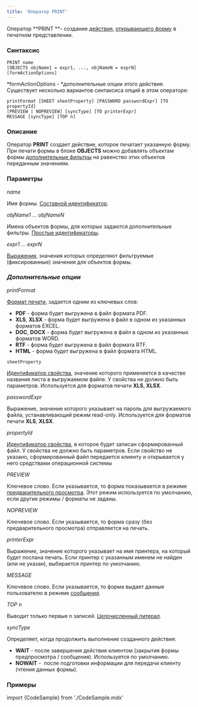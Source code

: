 ```yaml
---
title: 'Оператор PRINT'
---
```


Оператор **PRINT **- создание [действия](Действия.md), [открывающего форму](В_печатном_представлении_PRINT.md) в печатном представлении. 

### Синтаксис

    PRINT name 
    [OBJECTS objName1 = expr1, ..., objNameN = exprN]
    [formActionOptions] 

*formActionOptions - *дополнительные опции этого действия. Существует несколько вариантов синтаксиса опций в этом операторе:

    printFormat [SHEET sheetProperty] [PASSWORD passwordExpr] [TO propertyId]
    [PREVIEW | NOPREVIEW] [syncType] [TO printerExpr]
    MESSAGE [syncType] [TOP n]

### Описание

Оператор **PRINT** создает действие, которое печатает указанную форму. При печати формы в блоке **OBJECTS** можно добавлять объектам формы [дополнительные фильтры](Открытие_формы.md#передача-объектов) на равенство этих объектов переданным значениям.

### Параметры

*name*

Имя формы. [Составной идентификатор](Идентификаторы.md#cid-broken).

*objName1 ... objNameN*

Имена объектов формы, для которых задаются дополнительные фильтры. [Простые идентификаторы](Идентификаторы.md#id-broken).

*expr1 ... exprN*

[Выражения](Выражения.md), значения которых определяют фильтруемые (фиксированные) значения для объектов формы.

### *Дополнительные опции*

*printFormat*

[Формат печати](В_печатном_представлении_PRINT.md#Впечатномпредставлении(PRINT-broken)-format), задается одним из ключевых слов:

-   **PDF** - форма будет выгружена в файл формата PDF.
-   **XLS**, **XLSX** - форма будет выгружена в файл в одном из указанных форматов EXCEL.
-   **DOC**, **DOCX** - форма будет выгружена в файл в одном из указанных форматов WORD.
-   **RTF** - форма будет выгружена в файл формата RTF.
-   **HTML** - форма будет выгружена в файл формата HTML.

<!-- -->

    sheetProperty

[Идентификатор свойства](Идентификаторы.md), значение которого применяется в качестве названия листа в выгружаемом файле. У свойства не должно быть параметров. Используется для форматов печати **XLS**, **XLSX**.

*passwordExpr*

Выражение, значение которого указывает на пароль для выгружаемого файла, устанавливающий режим read-only. Используется для форматов печати **XLS**, **XLSX**.

*propertyId*

[Идентификатор свойства](Идентификаторы.md), в которое будет записан сформированный файл. У свойства не должно быть параметров. Если свойство не указано, сформированный файл передается клиенту и открывается у него средствами операционной системы

*PREVIEW*

Ключевое слово. Если указывается, то форма показывается в режиме [предварительного просмотра](В_печатном_представлении_PRINT.md#Впечатномпредставлении(PRINT-broken)-interactive). Этот режим используется по умолчанию, если другие режимы / форматы не заданы.

*NOPREVIEW*

Ключевое слово. Если указывается, то форма сразу (без предварительного просмотра) отправляется на печать.

*printerExpr*

Выражение, значение которого указывает на имя принтера, на который будет послана печать. Если принтер с указанным именем не найден (или не указан), выбирается принтер по умолчанию.

*MESSAGE*

Ключевое слово. Если указывается, то форма выдает данные пользователю в режиме [сообщения](В_печатном_представлении_PRINT.md#Впечатномпредставлении(PRINT-broken)-interactive).

*TOP n*

Выводит только первые n записей. [Целочисленный литерал](Литералы.md#intliteral-broken).

*syncType*

Определяет, когда продолжить выполнение созданного действия:

-   **WAIT** - после завершения действия клиентом (закрытия формы предпросмотра / сообщения). Используется по умолчанию.
-   **NOWAIT** -  после подготовки информации для передачи клиенту (чтения данных формы).

### Примеры


import {CodeSample} from './CodeSample.mdx'

<CodeSample url="https://documentation.lsfusion.org/sample?file=ActionSample&block=print"/>

  

